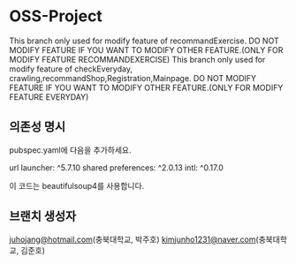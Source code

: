 # OSS-Project
This branch only used for modify feature of recommandExercise.
DO NOT MODIFY FEATURE IF YOU WANT TO MODIFY OTHER FEATURE.(ONLY FOR MODIFY FEATURE RECOMMANDEXERCISE)
This branch only used for modify feature of checkEveryday, crawling,recommandShop,Registration,Mainpage.
DO NOT MODIFY FEATURE IF YOU WANT TO MODIFY OTHER FEATURE.(ONLY FOR MODIFY FEATURE EVERYDAY)


## 의존성 명시
pubspec.yaml에 다음을 추가하세요.

  url launcher: ^5.7.10
  shared preferences: ^2.0.13
  intl: ^0.17.0  

이 코드는 beautifulsoup4를 사용합니다.



## 브랜치 생성자
juhojang@hotmail.com(충북대학교, 박주호)
kimjunho1231@naver.com(충북대학교, 김준호)
